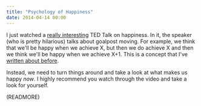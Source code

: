 ```yaml
---
title: "Psychology of Happiness"
date: 2014-04-14 00:00
---
```


I just watched a [really interesting](http://www.ted.com/talks/shawn_achor_the_happy_secret_to_better_work) TED Talk on happiness. In it, the speaker (who is pretty hilarious) talks about goalpost moving. For example, we think that we'll be happy when we achieve X, but then we do achieve X and then we think we'll be happy when we achieve X+1. This is a concept that I've [written about before](/blog/you-never-arrive).

Instead, we need to turn things around and take a look at what makes us happy _now_. I highly recommend you watch through the video and take a look for yourself.

(READMORE)
